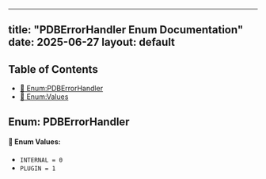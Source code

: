<!-- Formatted by A³BS formatter.py -->
<!-- Generated by A³BS document.py -->
---
title: "PDBErrorHandler Enum Documentation"
date: 2025-06-27
layout: default
---

## Table of Contents
- [🔧 Enum:PDBErrorHandler](#enum-pdberrorhandler)
- [🔧 Enum:Values](#enum-values)
## Enum: PDBErrorHandler
#### 📝 Enum Values:
<a name="enum-values"></a>
  - `INTERNAL = 0`
  - `PLUGIN = 1`